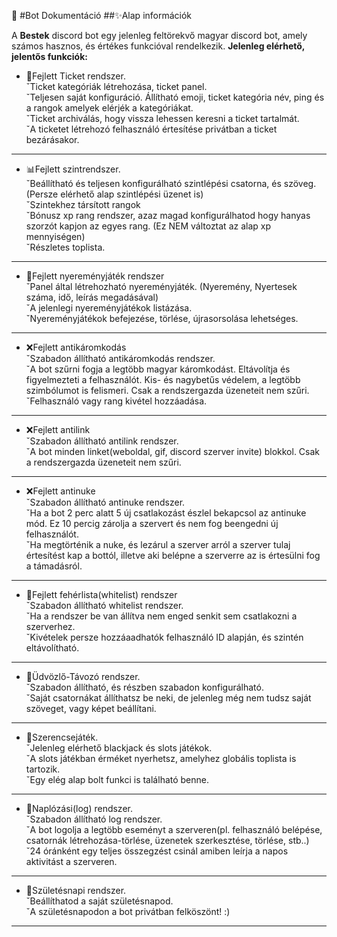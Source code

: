 📘 #Bot Dokumentáció
  ##✨Alap információk 

A **Bestek** discord bot egy jelenleg feltörekvő magyar discord bot, amely számos hasznos, és értékes funkcióval rendelkezik. 
**Jelenleg elérhető, jelentős funkciók:**
  - 🎫Fejlett Ticket rendszer. <br>
    ˇTicket kategóriák létrehozása, ticket panel. <br>
    ˇTeljesen saját konfiguráció. Állítható emoji, ticket kategória név, ping és a rangok amelyek elérjék a kategóriákat.<br>
    ˇTicket archiválás, hogy vissza lehessen keresni a ticket tartalmát. <br>
    ˇA ticketet létrehozó felhasználó értesítése privátban a ticket bezárásakor. <br>
  --------------------------------------------------------------------------------

  - 📊Fejlett szintrendszer.<br>
    ˇBeállítható és teljesen konfigurálható szintlépési csatorna, és szöveg. (Persze elérhető alap szintlépési üzenet is)<br>
    ˇSzintekhez társított rangok<br>
    ˇBónusz xp rang rendszer, azaz magad konfigurálhatod hogy hanyas szorzót kapjon az egyes rang. (Ez NEM változtat az alap xp mennyiségen)<br>
    ˇRészletes toplista.<br>
  --------------------------------------------------------------------------------

  - 🎉Fejlett nyereményjáték rendszer<br>
    ˇPanel által létrehozható nyereményjáték. (Nyeremény, Nyertesek száma, idő,  leírás megadásával)<br>
    ˇA jelenlegi nyereményjátékok listázása.<br>
    ˇNyereményjátékok befejezése, törlése, újrasorsolása lehetséges.<br>
  --------------------------------------------------------------------------------

  - ❌Fejlett antikáromkodás<br>
    ˇSzabadon állítható antikáromkodás rendszer.<br>
    ˇA bot szűrni fogja a legtöbb magyar káromkodást. Eltávolítja és figyelmezteti a felhasználót. Kis- és nagybetűs védelem, a legtöbb szimbólumot is felismeri. Csak a rendszergazda üzeneteit nem szűri.<br>
    ˇFelhasználó vagy rang kivétel hozzáadása.<br>
  --------------------------------------------------------------------------------

  - ❌Fejlett antilink<br>
    ˇSzabadon állítható antilink rendszer.<br>
    ˇA bot minden linket(weboldal, gif, discord szerver invite) blokkol. Csak a rendszergazda üzeneteit nem szűri.<br>
  --------------------------------------------------------------------------------

  - ❌Fejlett antinuke<br>
    ˇSzabadon állítható antinuke rendszer.<br>
    ˇHa a bot 2 perc alatt 5 új csatlakozást észlel bekapcsol az antinuke mód. Ez 10 percig zárolja a szervert és nem fog beengedni új felhasználót.<br>
    ˇHa megtörténik a nuke, és lezárul a szerver arról a szerver tulaj értesítést kap a bottól, illetve aki belépne a szerverre az is értesülni fog a támadásról.<br>
  --------------------------------------------------------------------------------

  - 📑Fejlett fehérlista(whitelist) rendszer<br>
    ˇSzabadon állítható whitelist rendszer.<br>
    ˇHa a rendszer be van állítva nem enged senkit sem csatlakozni a szerverhez.<br>
    ˇKivételek persze hozzáaadhatók felhasználó ID alapján, és szintén eltávolítható.<br>
  --------------------------------------------------------------------------------

  - 👋Üdvözlő-Távozó rendszer.<br>
    ˇSzabadon állítható, és részben szabadon konfigurálható.<br>
    ˇSaját csatornákat állíthatsz be neki, de jelenleg még nem tudsz saját szöveget, vagy képet beállítani.<br>
  --------------------------------------------------------------------------------

  - 🛒Szerencsejáték.<br>
    ˇJelenleg elérhető blackjack és slots játékok.<br>
    ˇA slots játékban érméket nyerhetsz, amelyhez globális toplista is tartozik.<br>
    ˇEgy elég alap bolt funkci is található benne.<br>
  --------------------------------------------------------------------------------

  - 🧧Naplózási(log) rendszer.<br>
    ˇSzabadon állítható log rendszer.<br>
    ˇA bot logolja a legtöbb eseményt a szerveren(pl. felhasználó belépése, csatornák létrehozása-törlése, üzenetek szerkesztése, törlése, stb..)<br>
    ˇ24 óránként egy teljes összegzést csinál amiben leírja a napos aktivitást a szerveren.<br>
  --------------------------------------------------------------------------------

  - 🍰Születésnapi rendszer.<br>
    ˇBeállíthatod a saját születésnapod.<br>
    ˇA születésnapodon a bot privátban felköszönt! :)<br>
  --------------------------------------------------------------------------------















